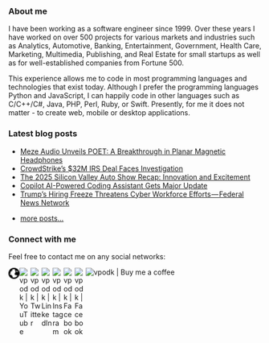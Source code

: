 ### About me

I have been working as a software engineer since 1999. Over these years I have worked on over 500 projects for various markets and industries such as Analytics, Automotive, Banking, Entertainment, Government, Health Care, Marketing, Multimedia, Publishing, and Real Estate for small startups as well as for well-established companies from Fortune 500.

This experience allows me to code in most programming languages and technologies that exist today. Although I prefer the programming languages Python and JavaScript, I can happily code in other languages such as C/C++/C#, Java, PHP, Perl, Ruby, or Swift. Presently, for me it does not matter - to create web, mobile or desktop applications.

### Latest blog posts

<!-- BLOG-POST-LIST:START -->
- [Meze Audio Unveils POET: A Breakthrough in Planar Magnetic Headphones](https://medium.com/majordigest/meze-audio-unveils-poet-a-breakthrough-in-planar-magnetic-headphones-24f279a53e8b?source=rss-22947912adc0------2)
- [CrowdStrike’s $32M IRS Deal Faces Investigation](https://medium.com/majordigest/crowdstrikes-32m-irs-deal-faces-investigation-5a1c978cdf7f?source=rss-22947912adc0------2)
- [The 2025 Silicon Valley Auto Show Recap: Innovation and Excitement](https://medium.com/majordigest/the-2025-silicon-valley-auto-show-recap-innovation-and-excitement-4b522a71ebc1?source=rss-22947912adc0------2)
- [Copilot AI-Powered Coding Assistant Gets Major Update](https://medium.com/majordigest/copilot-ai-powered-coding-assistant-gets-major-update-7f5910dfaa84?source=rss-22947912adc0------2)
- [Trump’s Hiring Freeze Threatens Cyber Workforce Efforts — Federal News Network](https://medium.com/majordigest/trumps-hiring-freeze-threatens-cyber-workforce-efforts-federal-news-network-4f09d5ac5dc9?source=rss-22947912adc0------2)
<!-- BLOG-POST-LIST:END -->
- [more posts...](https://medium.com/@vpodk)

### Connect with me
Feel free to contact me on any social networks:

[<img align="left" alt="vpodk.com" width="22px" src="https://raw.githubusercontent.com/iconic/open-iconic/master/svg/globe.svg" />][website]
[<img align="left" alt="vpodk | YouTube" width="22px" src="https://cdn.jsdelivr.net/npm/simple-icons@v3/icons/youtube.svg" />][youtube]
[<img align="left" alt="vpodk | Twitter" width="22px" src="https://cdn.jsdelivr.net/npm/simple-icons@v3/icons/twitter.svg" />][twitter]
[<img align="left" alt="vpodk | LinkedIn" width="22px" src="https://cdn.jsdelivr.net/npm/simple-icons@v3/icons/linkedin.svg" />][linkedin]
[<img align="left" alt="vpodk | Instagram" width="22px" src="https://cdn.jsdelivr.net/npm/simple-icons@v3/icons/instagram.svg" />][instagram]
[<img align="left" alt="vpodk | Facebook" width="22px" src="https://cdn.jsdelivr.net/npm/simple-icons@v3/icons/facebook.svg" />][facebook]
[<img align="left" alt="vpodk | Facebook" width="22px" src="https://cdn.jsdelivr.net/npm/simple-icons@v3/icons/medium.svg" />][medium]
[<img align="left" alt="vpodk | Buy me a coffee" height="24px" src="https://cdn.buymeacoffee.com/buttons/default-yellow.png" />][buymeacoffee]
<br>

<!-- Meta data -->
[website]: https://vpodk.com
[twitter]: https://twitter.com/vpodk
[youtube]: https://youtube.com/@vpodk
[instagram]: https://instagram.com/vpodk
[linkedin]: https://linkedin.com/in/vpodk
[facebook]: https://facebook.com/vpodk
[medium]: https://medium.com/@vpodk
[buymeacoffee]: https://www.buymeacoffee.com/vpodk
